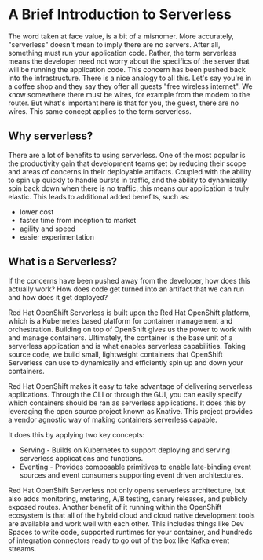 # A Brief Introduction to Serverless
The word taken at face value, is a bit of a misnomer.  More accurately, "serverless" doesn't mean to imply there are no servers.  After all, something must run your application code.  Rather, the term serverless means the developer need not worry about the specifics of the server that will be running the application code.  This concern has been pushed back into the infrastructure.
There is a nice analogy to all this.  Let's say you're in a coffee shop and they say they offer all guests "free wireless internet".  We know somewhere there must be wires, for example from the modem to the router.  But what's important here is that for you, the guest, there are no wires.  This same concept applies to the term serverless.

## Why serverless?
There are a lot of benefits to using serverless. One of the most popular is the productivity gain that development teams get by reducing their scope and areas of concerns in their deployable artifacts.  Coupled with the ability to spin up quickly to handle bursts in traffic, and the ability to dynamically spin back down when there is no traffic, this means our application is truly elastic.  This leads to additional added benefits, such as:

* lower cost
* faster time from inception to market
* agility and speed
* easier experimentation

## What is a Serverless?
If the concerns have been pushed away from the developer, how does this actually work?  How does code get turned into an artifact that we can run and how does it get deployed?

Red Hat OpenShift Serverless is built upon the Red Hat OpenShift platform, which is a Kubernetes based platform for container management and orchestration.  Building on top of OpenShift gives us the power to work with and manage containers.  Ultimately, the container is the base unit of a serverless application and is what enables serverless capabilities.  Taking source code, we build small, lightweight containers that OpenShift Serverless can use to dynamically and efficiently spin up and down your containers.

Red Hat OpenShift makes it easy to take advantage of delivering serverless applications. Through the CLI or through the GUI, you can easily specify which containers should be ran as serverless applications.  It does this by leveraging the open source project known as Knative.  This project provides a vendor agnostic way of making containers serverless capable.

It does this by applying two key concepts:

- Serving - Builds on Kubernetes to support deploying and serving serverless applications and functions.
- Eventing - Provides composable primitives to enable late-binding event sources and event consumers supporting event driven architectures.

Red Hat OpenShift Serverless not only opens serverless architecture, but also adds monitoring, metering, A/B testing, canary releases, and publicly exposed routes.  Another benefit of it running within the OpenShift ecosystem is that all of the hybrid cloud and cloud native development tools are available and work well with each other.  This includes things like Dev Spaces to write code, supported runtimes for your container, and hundreds of integration connectors ready to go out of the box like Kafka event streams.
